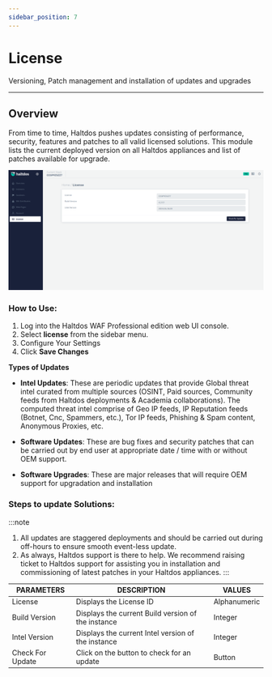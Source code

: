 ```yaml
---
sidebar_position: 7
---
```

# License

Versioning, Patch management and installation of updates and upgrades

---

## Overview

From time to time, Haltdos pushes updates consisting of performance, security, features and patches to all valid licensed solutions. This module lists the current deployed version on all Haltdos appliances and list of patches available for upgrade.

![license](/img/pro-waf/docs/v7/license.png)

### How to Use:
1. Log into the Haltdos WAF Professional edition web UI console.
2. Select **license** from the sidebar menu.
3. Configure Your Settings 
4. Click **Save Changes** 

**Types of Updates**

- **Intel Updates**: These are periodic updates that provide Global threat intel curated from multiple sources (OSINT, Paid sources, Community feeds from Haltdos deployments & Academia collaborations). The computed threat intel comprise of Geo IP feeds, IP Reputation feeds (Botnet, Cnc, Spammers, etc.), Tor IP feeds, Phishing & Spam content, Anonymous Proxies, etc. 

- **Software Updates**: These are bug fixes and security patches that can be carried out by end user at appropriate date / time with or without OEM support.

- **Software Upgrades**: These are major releases that will require OEM support for upgradation and installation


### Steps to update Solutions:

:::note
1. All updates are staggered deployments and should be carried out during off-hours to ensure smooth event-less update.
2. As always, Haltdos support is there to help. We recommend raising ticket to Haltdos support for assisting you in installation and commissioning of latest patches in your Haltdos appliances.
:::

| PARAMETERS       | DESCRIPTION                                        | VALUES       |
|------------------|----------------------------------------------------|--------------|
| License          | Displays the License ID                            | Alphanumeric |
| Build Version    | Displays the current Build version of the instance | Integer      |
| Intel Version    | Displays the current Intel version of the instance | Integer      |
| Check For Update | Click on the button to check for an update         | Button       |